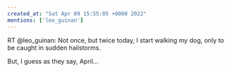 ```yaml
---
created_at: "Sat Apr 09 15:55:05 +0000 2022"
mentions: ['leo_guinan']
---
```


RT @leo_guinan: Not once, but twice today, I start walking my dog, only to be caught in sudden hailstorms.

But, I guess as they say, April…
